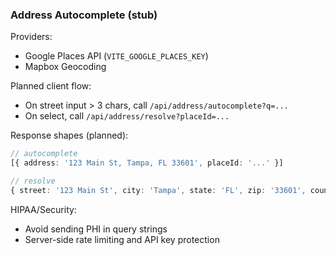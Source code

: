 ### Address Autocomplete (stub)

Providers:
- Google Places API (`VITE_GOOGLE_PLACES_KEY`)
- Mapbox Geocoding

Planned client flow:
- On street input > 3 chars, call `/api/address/autocomplete?q=...`
- On select, call `/api/address/resolve?placeId=...`

Response shapes (planned):
```ts
// autocomplete
[{ address: '123 Main St, Tampa, FL 33601', placeId: '...' }]

// resolve
{ street: '123 Main St', city: 'Tampa', state: 'FL', zip: '33601', country: 'US' }
```

HIPAA/Security:
- Avoid sending PHI in query strings
- Server-side rate limiting and API key protection
